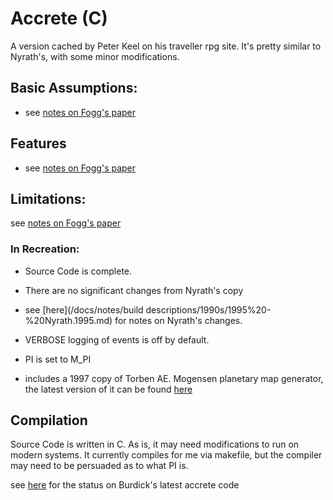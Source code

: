 # Accrete (C)

A version cached by Peter Keel on his traveller rpg site. It's pretty similar to Nyrath's, with some minor 
modifications.

## Basic Assumptions:

- see [notes on Fogg's paper](/docs/notes/build%20descriptions/1960s%20-%201980s/1985%20-%20Extra-Solar%20Planetary%20Systems.md)

## Features

- see [notes on Fogg's paper](/docs/notes/build%20descriptions/1960s%20-%201980s/1985%20-%20Extra-Solar%20Planetary%20Systems.md)


## Limitations:

see [notes on Fogg's paper](/docs/notes/build%20descriptions/1960s%20-%201980s/1985%20-%20Extra-Solar%20Planetary%20Systems.md)

### In Recreation:
- Source Code is complete.

- There are no significant changes from Nyrath's copy

- see [here](/docs/notes/build descriptions/1990s/1995%20-%20Nyrath.1995.md) for notes on Nyrath's changes.

- VERBOSE logging of events is off by default.

- PI is set to M_PI

- includes a 1997 copy of Torben AE. Mogensen planetary map generator, the latest version of it can be
  found [here](http://hjemmesider.diku.dk/~torbenm/Planet/)

## Compilation
Source Code is written in C. As is, it may need modifications to run on modern systems. It currently compiles for me via
makefile, but the compiler may need to be persuaded as to what PI is. 

see [here](/docs/notes/branches%20&%20forks%20&%20stubs/pre-github/burdick%20-%20accrete%20-%203.x%20-%20starform.md) for 
the status on Burdick's latest accrete code